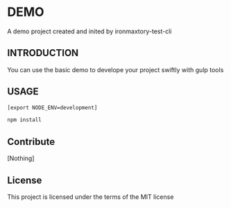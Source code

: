 # DEMO
A demo project created and inited by ironmaxtory-test-cli

## INTRODUCTION
You can use the basic demo to develope your project swiftly with gulp tools

## USAGE

```bash
[export NODE_ENV=development]

npm install
```

## Contribute
[Nothing]

## License

This project is licensed under the terms of the MIT license
